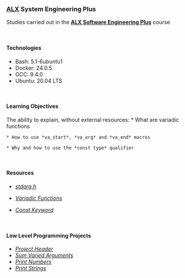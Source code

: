 ### [ALX](https://www.alxafrica.com/) System Engineering Plus

Studies carried out in the **[ALX Software Engineering Plus](https://www.alxafrica.com/software-engineering-plus/)** course

<br />

#### Technologies

* Bash:     5.1-6ubuntu1
* Docker:   24.0.5
* GCC:      9.4.0
* Ubuntu:   20.04 LTS

<br />

#### Learning Objectives

The ability to explain, without external resources:
    * What are variadic functions

    * How to use *va_start*, *va_arg* and *va_end* macros

    * Why and how to use the *const type* qualifier

<br />

#### Resources

* _[stdarg.h](https://en.wikipedia.org/wiki/Stdarg.h)_

* _[Variadic Functions](https://www.gnu.org/software/libc/manual/html_node/Variadic-Functions.html)_

* _[Const Keyword](https://www.youtube.com/watch?v=1W4oyuOdXv8)_

<br />

#### Low Level Programming Projects

* _[Project Header](variadic_functions.h)_
* _[Sum Varied Arguments](0-sum_them_all.c)_
* _[Print Numbers](1-print_numbers.c)_
* _[Print Strings](2-print_strings.c)_

<br />
